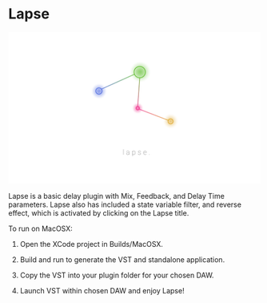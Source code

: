 # Lapse
![SplashScreen](Resources/Lapse_3rd_Sprint.png)

Lapse is a basic delay plugin with Mix, Feedback, and Delay Time parameters. Lapse also has included a state variable filter, and reverse effect, which is activated by clicking on the Lapse title.

To run on MacOSX:

1. Open the XCode project in Builds/MacOSX. 

2. Build and run to generate the VST and standalone application.

3. Copy the VST into your plugin folder for your chosen DAW.

4. Launch VST within chosen DAW and enjoy Lapse!
